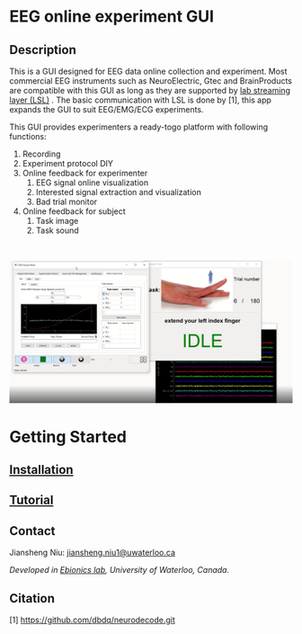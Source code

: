 # EEG online experiment GUI

## Description

This is a GUI designed for EEG data online collection and experiment. Most commercial EEG 
instruments such as NeuroElectric, Gtec and BrainProducts are compatible with this GUI as 
long as they are supported by [lab streaming layer (LSL)](https://labstreaminglayer.readthedocs.io/info/supported_devices.html) . The basic communication with LSL is done by [1], 
this app expands the GUI to suit EEG/EMG/ECG experiments.

This GUI provides experimenters a ready-togo platform with following functions:
1. Recording
2. Experiment protocol DIY
3. Online feedback for experimenter
    1. EEG signal online visualization
    2. Interested signal extraction and visualization 
    3. Bad trial monitor
4. Online feedback for subject
    1. Task image
    2. Task sound
<br>

![Alt text](docs/tutorial_images/Exp_record.png?raw=true)


# Getting Started


## [Installation](https://willsniu186.github.io/uw_eboinics_experimental_interface/build/html/Installation_and_setup.html)


## [Tutorial](https://willsniu186.github.io/uw_eboinics_experimental_interface/build/html/Tutorial.html)


## Contact
Jiansheng Niu: jiansheng.niu1@uwaterloo.ca

_Developed in [Ebionics lab](https://uwaterloo.ca/engineering-bionics-lab/), University of Waterloo, Canada._
## Citation
[1] https://github.com/dbdq/neurodecode.git

